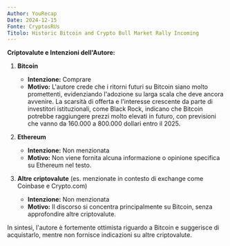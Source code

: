 ```yaml
---
Author: YouRecap
Date: 2024-12-15
Fonte: CryptosRUs
Titolo: Historic Bitcoin and Crypto Bull Market Rally Incoming
---
```


**Criptovalute e Intenzioni dell'Autore:**

1. **Bitcoin** 
   - **Intenzione:** Comprare
   - **Motivo:** L'autore crede che i ritorni futuri su Bitcoin siano molto promettenti, evidenziando l'adozione su larga scala che deve ancora avvenire. La scarsità di offerta e l'interesse crescente da parte di investitori istituzionali, come Black Rock, indicano che Bitcoin potrebbe raggiungere prezzi molto elevati in futuro, con previsioni che vanno da 160.000 a 800.000 dollari entro il 2025.

2. **Ethereum** 
   - **Intenzione:** Non menzionata
   - **Motivo:** Non viene fornita alcuna informazione o opinione specifica su Ethereum nel testo.

3. **Altre criptovalute** (es. menzionate in contesto di exchange come Coinbase e Crypto.com)
   - **Intenzione:** Non menzionata
   - **Motivo:** Il discorso si concentra principalmente su Bitcoin, senza approfondire altre criptovalute.

In sintesi, l'autore è fortemente ottimista riguardo a Bitcoin e suggerisce di acquistarlo, mentre non fornisce indicazioni su altre criptovalute.
